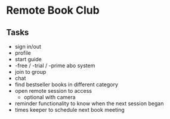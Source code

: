 # Remote Book Club

## Tasks
- sign in/out
- profile
- start guide
- -free / -trial / -prime abo system
- join to group
- chat 
- find bestseller books in different category
- open remote session to access
    - optional with camera
- reminder functionality to know when the next session began
- times keeper to schedule next book meeting

